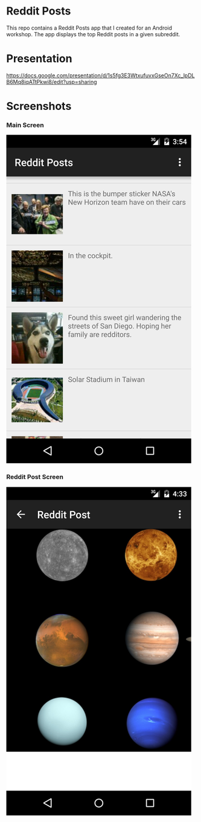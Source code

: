 # Reddit Posts
This repo contains a Reddit Posts app that I created for an Android workshop. The app displays the top Reddit posts in a given subreddit.

# Presentation
https://docs.google.com/presentation/d/1s5fg3E3WtxufuvxGseOn7Xc_lpDLB6Mq8iqATtPkwi8/edit?usp=sharing

# Screenshots

### Main Screen
![Screen 1](/screenshots/screen1.png)

### Reddit Post Screen
![Screen 2](/screenshots/screen2.png)
